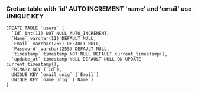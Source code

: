 ### Cretae table with 'id' AUTO INCREMENT 'name' and 'email' use UNIQUE KEY  

```
CREATE TABLE `users` (
  `Id` int(11) NOT NULL AUTO_INCREMENT,
  `Name` varchar(11) DEFAULT NULL,
  `Email` varchar(255) DEFAULT NULL,
  `Password` varchar(255) DEFAULT NULL,
  `timestamp` timestamp NOT NULL DEFAULT current_timestamp(),
  `update_at` timestamp NULL DEFAULT NULL ON UPDATE current_timestamp(),
  PRIMARY KEY (`Id`),
  UNIQUE KEY `email_uniq` (`Email`)
  UNIQUE KEY `name_uniq` (`Name`)
)
```
